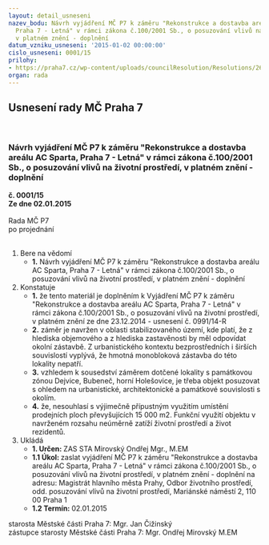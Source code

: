 ```yaml
---
layout: detail_usneseni
nazev_bodu: Návrh vyjádření MČ P7 k záměru "Rekonstrukce a dostavba areálu AC Sparta,
  Praha 7 - Letná" v rámci zákona č.100/2001 Sb., o posuzování vlivů na životní prostředí,
  v platném znění - doplnění
datum_vzniku_usneseni: '2015-01-02 00:00:00'
cislo_usneseni: 0001/15
prilohy:
- https://praha7.cz/wp-content/uploads/councilResolution/Resolutions/26847/1-15-vyjadreni_mcp7_sparta.pdf
organ: rada
---
```

<div id="ucUsn_pList" class="usn">
	<span><h2>Usnesení rady MČ Praha 7 </h2>
<br></span><div class="standBody">
<span><h3>Návrh vyjádření MČ P7 k záměru "Rekonstrukce a dostavba areálu AC Sparta, Praha 7 - Letná" v rámci zákona č.100/2001 Sb., o posuzování vlivů na životní prostředí, v platném znění - doplnění</h3></span><div class="center">
		<strong>č. 0001/15</strong><br>
	</div>
<div class="center">
		<strong>Ze dne 02.01.2015</strong><br><br>
	</div>Rada MČ P7<br> po projednání<br><br><ol>
<li>Bere na vědomí<ul><li>
<strong>1.</strong> Návrh vyjádření MČ P7 k záměru "Rekonstrukce a dostavba areálu AC Sparta, Praha 7 - Letná" v rámci zákona č.100/2001 Sb., o posuzování vlivů na životní prostředí, v platném znění - doplnění</li></ul>
</li>
<li>Konstatuje<ul>
<li>
<strong>1.</strong> že tento materiál je doplněním k Vyjádření MČ P7 k záměru "Rekonstrukce a dostavba areálu AC Sparta, Praha 7 - Letná" v rámci zákona č.100/2001 Sb., o posuzování vlivů na životní prostředí, v platném znění ze dne 23.12.2014 - usnesení č. 0991/14-R</li>
<li>
<strong>2.</strong> záměr je navržen v oblasti stabilizovaného území, kde platí, že z hlediska objemového a z hlediska zastavěnosti by měl odpovídat okolní zástavbě. Z urbanistického kontextu bezprostředních i širších souvislostí vyplývá, že hmotná monobloková zástavba do této lokality nepatří.</li>
<li>
<strong>3.</strong> vzhledem k sousedství záměrem dotčené lokality s památkovou zónou Dejvice, Bubeneč, horní Holešovice, je třeba objekt posuzovat s ohledem na urbanistické, architektonické a památkové souvislosti s okolím.    </li>
<li>
<strong>4.</strong> že, nesouhlasí s výjimečně přípustným využitím umístění prodejních ploch převyšujících 15 000 m2. Funkční využití objektu v navrženém rozsahu neúměrně zatíží životní prostředí a život rezidentů.</li>
</ul>
</li>
<li>Ukládá<ul>
<li>
<strong>1. Určen: </strong>ZAS STA Mirovský Ondřej Mgr., M.EM</li>
<li>
<strong>1.1 Úkol: </strong>zaslat vyjádření MČ P7 k záměru "Rekonstrukce a dostavba areálu AC Sparta, Praha 7 - Letná" v rámci zákona č.100/2001 Sb., o posuzování vlivů na životní prostředí, v platném znění - doplnění na adresu: Magistrát hlavního města Prahy, Odbor životního prostředí, odd. posuzování vlivů na životní prostředí, Mariánské náměstí 2, 110 00 Praha 1</li>
<li>
<strong>1.2 Termín: </strong>02.01.2015</li>
</ul>
</li>
</ol>starosta Městské části Praha 7: Mgr. Jan Čižinský<br>zástupce starosty Městské části Praha 7: Mgr. Ondřej Mirovský M.EM 
</div>
</div>